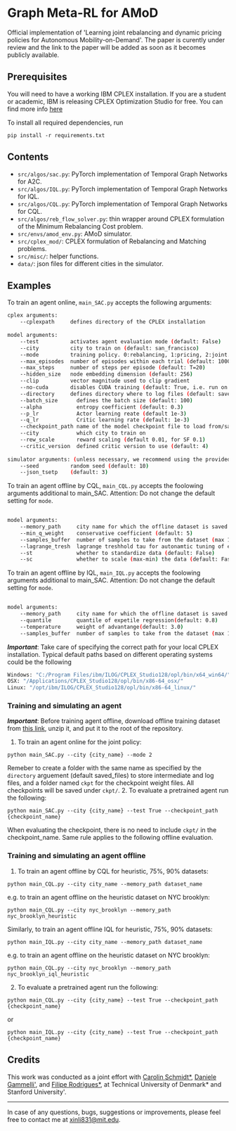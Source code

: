 # Graph Meta-RL for AMoD
Official implementation of 'Learning joint rebalancing and dynamic pricing policies for Autonomous Mobility-on-Demand'. The paper is curently under review and the link to the paper will be added as soon as it becomes publicly available.

## Prerequisites

You will need to have a working IBM CPLEX installation. If you are a student or academic, IBM is releasing CPLEX Optimization Studio for free. You can find more info [here](https://community.ibm.com/community/user/datascience/blogs/xavier-nodet1/2020/07/09/cplex-free-for-students)

To install all required dependencies, run
```
pip install -r requirements.txt
```

## Contents

* `src/algos/sac.py`: PyTorch implementation of Temporal Graph Networks for A2C.
* `src/algos/IQL.py`: PyTorch implementation of Temporal Graph Networks for IQL.
* `src/algos/CQL.py`: PyTorch implementation of Temporal Graph Networks for CQL.
* `src/algos/reb_flow_solver.py`: thin wrapper around CPLEX formulation of the Minimum Rebalancing Cost problem.
* `src/envs/amod_env.py`: AMoD simulator.
* `src/cplex_mod/`: CPLEX formulation of Rebalancing and Matching problems.
* `src/misc/`: helper functions.
* `data/`: json files for different cities in the simulator.

## Examples

To train an agent online, `main_SAC.py` accepts the following arguments:
```bash
cplex arguments:
    --cplexpath     defines directory of the CPLEX installation
    
model arguments:
    --test          activates agent evaluation mode (default: False)
    --city          city to train on (default: san_francisco)
    --mode          training policy. 0:rebalancing, 1:pricing, 2:joint. (default: 1)
    --max_episodes  number of episodes within each trial (default: 10000)
    --max_steps     number of steps per episode (default: T=20)
    --hidden_size   node embedding dimension (default: 256)
    --clip          vector magnitude used to clip gradient
    --no-cuda       disables CUDA training (default: True, i.e. run on CPU)
    --directory     defines directory where to log files (default: saved_files)
    --batch_size      defines the batch size (default: 100)
    --alpha           entropy coefficient (default: 0.3)
    --p_lr            Actor learning reate (default 1e-3)
    --q_lr            Critic learning rate (default: 1e-3)
    --checkpoint_path name of the model checkpoint file to load from/save to
    --city            which city to train on 
    --rew_scale       reward scaling (default 0.01, for SF 0.1)
    --critic_version  defined critic version to use (default: 4)
    
simulator arguments: (unless necessary, we recommend using the provided ones)
    --seed          random seed (default: 10)
    --json_tsetp    (default: 3)
```
To train an agent offline by CQL, `main_CQL.py` accepts the foolowing arguments additional to main_SAC. Attention: Do not change the default setting for `mode`.
```bash
    
model arguments:
    --memory_path     city name for which the offline dataset is saved (default: nyc_brooklyn)
    --min_q_weight    conservative coefficient (default: 5)
    --samples_buffer  number of samples to take from the dataset (max 10000)
    --lagrange_tresh  lagrange treshhold tau for autonamtic tuning of eta 
    --st              whether to standardize data (default: False)
    --sc              whether to scale (max-min) the data (default: Fasle)     
```

To train an agent offline by IQL, `main_IQL.py` accepts the foolowing arguments additional to main_SAC. Attention: Do not change the default setting for `mode`.
```bash
    
model arguments:
    --memory_path     city name for which the offline dataset is saved (default: nyc_brooklyn)
    --quantile        quantile of expetile regression(default: 0.8)
    --temperature     weight of advantange(default: 3.0)
    --samples_buffer  number of samples to take from the dataset (max 10000)
```

***Important***: Take care of specifying the correct path for your local CPLEX installation. Typical default paths based on different operating systems could be the following
```bash
Windows: "C:/Program Files/ibm/ILOG/CPLEX_Studio128/opl/bin/x64_win64/"
OSX: "/Applications/CPLEX_Studio128/opl/bin/x86-64_osx/"
Linux: "/opt/ibm/ILOG/CPLEX_Studio128/opl/bin/x86-64_linux/"
```
### Training and simulating an agent
***Important***: Before training agent offline, download offline training dataset from [this link](https://www.dropbox.com/scl/fi/daeuygfz5z2tlmvh4foia/Replaymemories.zip?rlkey=nr16hfc3bk29741w2mq33f0zb&st=ljjvkdja&dl=0), unzip it, and put it to the root of the repository.
1. To train an agent online for the joint policy:
```
python main_SAC.py --city {city_name} --mode 2
```
Remeber to create a folder with the same name as specified by the `directory` arguement (default saved_files) to store intermediate and log files, and a folder named `ckpt` for the checkpoint weight files. All checkpoints will be saved under `ckpt/`.
2. To evaluate a pretrained agent run the following:
```
python main_SAC.py --city {city_name} --test True --checkpoint_path {checkpoint_name}
```
When evaluating the checkpoint, there is no need to include `ckpt/` in the checkpoint_name. Same rule applies to the following offline evaluation.
### Training and simulating an agent offline

1. To train an agent offline by CQL for heuristic, 75%, 90% datasets:
```
python main_CQL.py --city city_name --memory_path dataset_name
```
e.g. to train an agent offline on the heuristic dataset on NYC brooklyn: 
```
python main_CQL.py --city nyc_brooklyn --memory_path nyc_brooklyn_heuristic
```
Similarly, to train an agent offline IQL for heuristic, 75%, 90% datasets:
```
python main_IQL.py --city city_name --memory_path dataset_name
```
e.g. to train an agent offline on the heuristic dataset on NYC brooklyn: 
```
python main_CQL.py --city nyc_brooklyn --memory_path nyc_brooklyn_iql_heuristic
```
2. To evaluate a pretrained agent run the following:
```
python main_CQL.py --city {city_name} --test True --checkpoint_path {checkpoint_name}
```
or
```
python main_IQL.py --city {city_name} --test True --checkpoint_path {checkpoint_name}
```

## Credits
This work was conducted as a joint effort with [Carolin Schmidt*](https://scholar.google.com/citations?user=-0zHX8oAAAAJ&hl=en), [Daniele Gammelli'](https://danielegammelli.github.io/), and [Filipe Rodrigues*](http://fprodrigues.com/), at Technical University of Denmark* and Stanford University'.

----------
In case of any questions, bugs, suggestions or improvements, please feel free to contact me at xinli831@mit.edu.